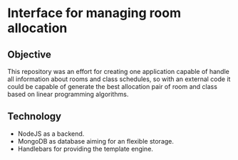 # Interface for managing room allocation

## Objective
This repository was an effort for creating one application capable of handle all information about rooms and class schedules, so with an external code it could be capable of generate the best allocation pair of room and class based on linear programming algorithms.

## Technology

* NodeJS as a backend.
* MongoDB as database aiming for an flexible storage.
* Handlebars for providing the template engine.
